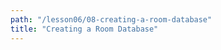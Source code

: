 ```yaml
---
path: "/lesson06/08-creating-a-room-database"
title: "Creating a Room Database"
---
```


<youtube id="UfQGfgu9-Ms"></youtube>
